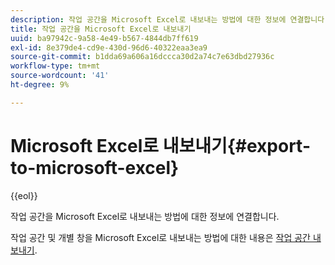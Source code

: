 ```yaml
---
description: 작업 공간을 Microsoft Excel로 내보내는 방법에 대한 정보에 연결합니다.
title: 작업 공간을 Microsoft Excel로 내보내기
uuid: ba97942c-9a58-4e49-b567-4844db7ff619
exl-id: 8e379de4-cd9e-430d-96d6-40322eaa3ea9
source-git-commit: b1dda69a606a16dccca30d2a74c7e63dbd27936c
workflow-type: tm+mt
source-wordcount: '41'
ht-degree: 9%

---
```


# Microsoft Excel로 내보내기{#export-to-microsoft-excel}

{{eol}}

작업 공간을 Microsoft Excel로 내보내는 방법에 대한 정보에 연결합니다.

작업 공간 및 개별 창을 Microsoft Excel로 내보내는 방법에 대한 내용은 [작업 공간 내보내기](../../../../home/c-get-started/c-work-worksp/c-ex-wksp.md#concept-27e4457bd14b43f198071e38d85d6d2f).
